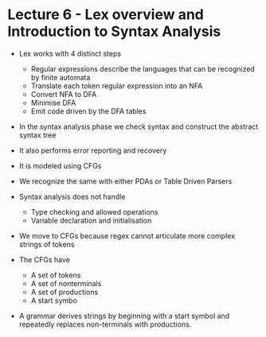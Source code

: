 # Lecture 6 - Lex overview and Introduction to Syntax Analysis

- Lex works with 4 distinct steps
  - Regular expressions describe the languages that can be recognized by finite automata
  - Translate each token regular expression into an NFA
  - Convert NFA to DFA
  - Minimise DFA
  - Emit code driven by the DFA tables
  
- In the syntax analysis phase we check syntax and construct the abstract syntax tree
- It also performs error reporting and recovery
- It is modeled using CFGs
- We recognize the same with either PDAs or Table Driven Parsers

- Syntax analysis does not handle   
  - Type checking and allowed operations
  - Variable declaration and initialisation

- We move to CFGs because regex cannot articulate more complex strings of tokens
- The CFGs have
  - A set of tokens
  - A set of nonterminals
  - A set of productions 
  - A start symbo

- A grammar derives strings by beginning with a start symbol and repeatedly replaces non-terminals with productions.